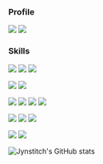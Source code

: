 
<!--
**jynstitch/jynstitch** is a ✨ _special_ ✨ repository because its `README.md` (this file) appears on your GitHub profile.

Here are some ideas to get you started:

- 🔭 I’m currently working on ...
- 🌱 I’m currently learning ...
- 👯 I’m looking to collaborate on ...
- 🤔 I’m looking for help with ...
- 💬 Ask me about ...
- 📫 How to reach me: ...
- 😄 Pronouns: ...
- ⚡ Fun fact: ...
-->
### Profile
<p>

<a href="https://jynstitch.notion.site/c0f9bd7b5e404e1bb6ceb88d78893435"><img src="https://img.shields.io/badge/Portfolio-000000?style=plastic&logo=Notion&logoColor=white"/></a>
<a href="mailto:awwsb41@gmail.com"><img src="https://img.shields.io/badge/awwsb41@gmail.com-EA4335?style=plastic&logo=Gmail&logoColor=white"/></a>
</p>

### Skills

<p>
<img src="https://img.shields.io/badge/Java-FF5722?style=plastic&logo=Java&logoColor=white"/>
<img src="https://img.shields.io/badge/Python-3776AB?style=plastic&logo=#3776AB&logoColor=white"/>
<img src="https://img.shields.io/badge/JavaScript-F7DF1E?style=plastic&logo=JavaScript&logoColor=black"/>
</p>

<p>
<img src="https://img.shields.io/badge/MySQL-007396?style=plastic&logo=mysql&logoColor=white"/>
<img src="https://img.shields.io/badge/PostgreSQL-4169E1?style=plastic&logo=PostgreSQL&logoColor=white"/>
</p>

<p>
<img src="https://img.shields.io/badge/SpringBoot-6DB33F?style=plastic&logo=SpringBoot&logoColor=white"/>
<img src="https://img.shields.io/badge/Django-092E20?style=plastic&logo=Django&logoColor=white"/>
<img src="https://img.shields.io/badge/FastAPI-009688?style=plastic&logo=FastAPI&logoColor=white"/>
<img src="https://img.shields.io/badge/React-61DAFB?style=plastic&logo=react&logoColor=black">
</p>

<p>
<img src="https://img.shields.io/badge/Docker-2496ED?style=plastic&logo=Docker&logoColor=white"/>
<img src="https://img.shields.io/badge/Jenkins-D24939?style=plastic&logo=Jenkins&logoColor=white"/>
<img src="https://img.shields.io/badge/Amazon_EC2-FF9900?style=plastic&logo=Amazon EC2&logoColor=white"/>
</p>
 
<p>
<img src="https://img.shields.io/badge/Gitlab-FC6D26?style=plastic&logo=Gitlab&logoColor=white"/>
<img src="https://img.shields.io/badge/Github-181717?style=plastic&logo=Github&logoColor=white">
</p>
 
![Jynstitch's GitHub stats](https://github-readme-stats.vercel.app/api?username=jynstitch&show_icons=true&theme=radical)
